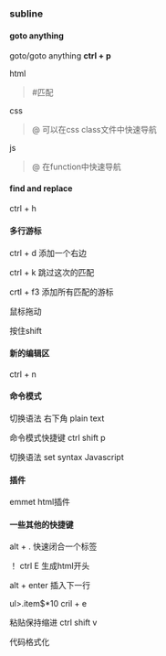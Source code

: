 ### subline

#### goto anything

goto/goto anything   **ctrl + p**

html 

> #匹配

css

>  @ 可以在css class文件中快速导航

js

> @ 在function中快速导航

#### find and replace

ctrl + h

#### 多行游标

ctrl + d 添加一个右边

ctrl + k 跳过这次的匹配

crtl + f3 添加所有匹配的游标



鼠标拖动 

按住shift

#### 新的编辑区

ctrl + n

#### 命令模式

切换语法  右下角 plain text

命令模式快捷键 ctrl shift p

切换语法  set syntax Javascript

#### 插件

emmet html插件

#### 一些其他的快捷键

alt + . 快速闭合一个标签

！ ctrl E 生成html开头

alt + enter 插入下一行

ul>.item$*10  cril + e

粘贴保持缩进 ctrl shift v

代码格式化	